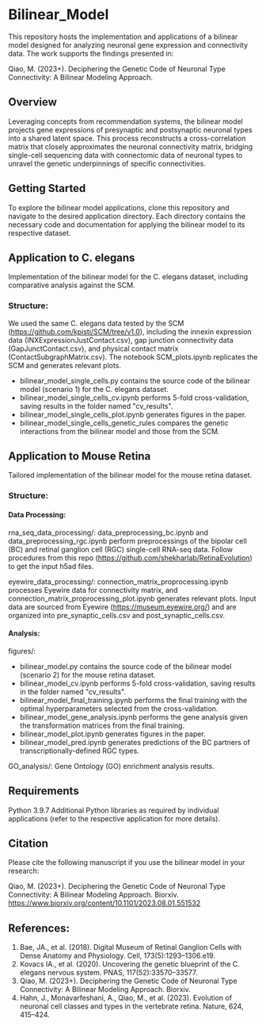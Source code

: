 # Bilinear_Model

This repository hosts the implementation and applications of a bilinear model designed for analyzing neuronal gene expression and connectivity data. The work supports the findings presented in:

Qiao, M. (2023+). Deciphering the Genetic Code of Neuronal Type Connectivity: A Bilinear Modeling Approach.

## Overview
Leveraging concepts from recommendation systems, the bilinear model projects gene expressions of presynaptic and postsynaptic neuronal types into a shared latent space. This process reconstructs a cross-correlation matrix that closely approximates the neuronal connectivity matrix, bridging single-cell sequencing data with connectomic data of neuronal types to unravel the genetic underpinnings of specific connectivities.

## Getting Started
To explore the bilinear model applications, clone this repository and navigate to the desired application directory. Each directory contains the necessary code and documentation for applying the bilinear model to its respective dataset.

## Application to C. elegans

Implementation of the bilinear model for the C. elegans dataset, including comparative analysis against the SCM.

### Structure:
We used the same C. elegans data tested by the SCM (https://github.com/kpisti/SCM/tree/v1.0), including the innexin expression data (INXExpressionJustContact.csv), gap junction connectivity data (GapJunctContact.csv), and physical contact matrix (ContactSubgraphMatrix.csv). The notebook SCM_plots.ipynb replicates the SCM and generates relevant plots.

- bilinear_model_single_cells.py contains the source code of the bilinear model (scenario 1) for the C. elegans dataset.
- bilinear_model_single_cells_cv.ipynb performs 5-fold cross-validation, saving results in the folder named "cv_results".
- bilinear_model_single_cells_plot.ipynb generates figures in the paper.
- bilinear_model_single_cells_genetic_rules compares the genetic interactions from the bilinear model and those from the SCM.

## Application to Mouse Retina
Tailored implementation of the bilinear model for the mouse retina dataset.

### Structure:
#### Data Processing:
rna_seq_data_processing/: data_preprocessing_bc.ipynb and data_preprocessing_rgc.ipynb perform preprocessings of the bipolar cell (BC) and retinal ganglion cell (RGC) single-cell RNA-seq data. Follow procedures from this repo (https://github.com/shekharlab/RetinaEvolution) to get the input h5ad files.

eyewire_data_processing/: connection_matrix_proprocessing.ipynb processes Eyewire data for connectivity matrix, and connection_matrix_proprocessing_plot.ipynb generates relevant plots. Input data are sourced from Eyewire (https://museum.eyewire.org/) and are organized into pre_synaptic_cells.csv and post_synaptic_cells.csv.

#### Analysis:
figures/:
- bilinear_model.py contains the source code of the bilinear model (scenario 2) for the mouse retina dataset.
- bilinear_model_cv.ipynb performs 5-fold cross-validation, saving results in the folder named "cv_results".
- bilinear_model_final_training.ipynb performs the final training with the optimal hyperparameters selected from the cross-validation.
- bilinear_model_gene_analysis.ipynb performs the gene analysis given the transformation matrices from the final training.
- bilinear_model_plot.ipynb generates figures in the paper.
- bilinear_model_pred.ipynb generates predictions of the BC partners of transcriptionally-defined RGC types.

GO_analysis/: Gene Ontology (GO) enrichment analysis results.

## Requirements
Python 3.9.7
Additional Python libraries as required by individual applications (refer to the respective application for more details).

## Citation
Please cite the following manuscript if you use the bilinear model in your research:

Qiao, M. (2023+). Deciphering the Genetic Code of Neuronal Type Connectivity: A Bilinear Modeling Approach. Biorxiv. https://www.biorxiv.org/content/10.1101/2023.08.01.551532

## References:
1. Bae, JA., et al. (2018). Digital Museum of Retinal Ganglion Cells with Dense Anatomy and Physiology. Cell, 173(5):1293–1306.e19.
2. Kovacs IA., et al. (2020). Uncovering the genetic blueprint of the C. elegans nervous system. PNAS, 117(52):33570–33577.
3. Qiao, M. (2023+). Deciphering the Genetic Code of Neuronal Type Connectivity: A Bilinear Modeling Approach. Biorxiv.
4. Hahn, J., Monavarfeshani, A., Qiao, M., et al. (2023). Evolution of neuronal cell classes and types in the vertebrate retina. Nature, 624, 415–424.
